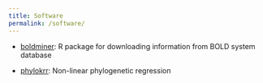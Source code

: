 ```yaml
---
title: Software
permalink: /software/
---
```



* [boldminer](https://github.com/Ulises-Rosas/boldminer): R package for downloading information from BOLD system 
database

* [phylokrr](https://github.com/Ulises-Rosas/phylokrr): Non-linear phylogenetic regression

